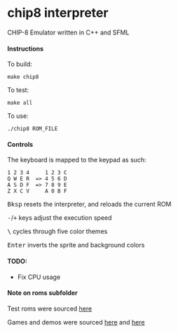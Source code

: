 # chip8 interpreter
CHIP-8 Emulator written in C++ and SFML

#### Instructions
To build:
``` 
make chip8
```

To test:
```
make all
```

To use:
```
./chip8 ROM_FILE
```
#### Controls
The keyboard is mapped to the keypad as such:
```
1 2 3 4     1 2 3 C
Q W E R  => 4 5 6 D
A S D F  => 7 8 9 E
Z X C V     A 0 B F
```
<kbd>Bksp</kbd> resets the interpreter, and reloads the current ROM

<kbd>-</kbd>/<kbd>+</kbd> keys adjust the execution speed

<kbd>\\</kbd> cycles through five color themes

<kbd>Enter</kbd> inverts the sprite and background colors

#### TODO:
- Fix CPU usage

#### Note on roms subfolder
Test roms were sourced [here](https://github.com/Timendus/chip8-test-suite)

Games and demos were sourced [here](https://github.com/kripod/chip8-roms) and [here](https://johnearnest.github.io/chip8Archive/?sort=platform)
